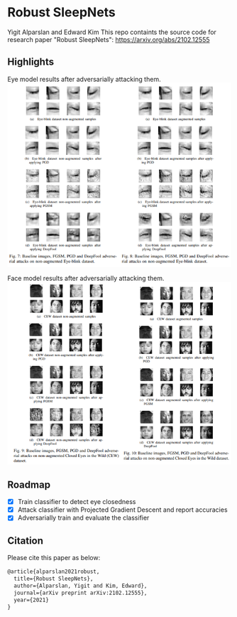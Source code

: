 # Robust SleepNets
Yigit Alparslan and Edward Kim
This repo containts the source code for research paper "Robust SleepNets": https://arxiv.org/abs/2102.12555

## Highlights

Eye model results after adversarially attacking them.
![Eye Model](./results/eye_results_highlights.png)

Face model results after adversarially attacking them.
![Face Model](./results/face_results_highlights.png)

## Roadmap
- [x] Train classifier to detect eye closedness
- [x] Attack classifier with Projected Gradient Descent and report accuracies
- [x] Adversarially train and evaluate the classifier

## Citation
Please cite this paper as below:

```
@article{alparslan2021robust,
  title={Robust SleepNets},
  author={Alparslan, Yigit and Kim, Edward},
  journal={arXiv preprint arXiv:2102.12555},
  year={2021}
}
```
